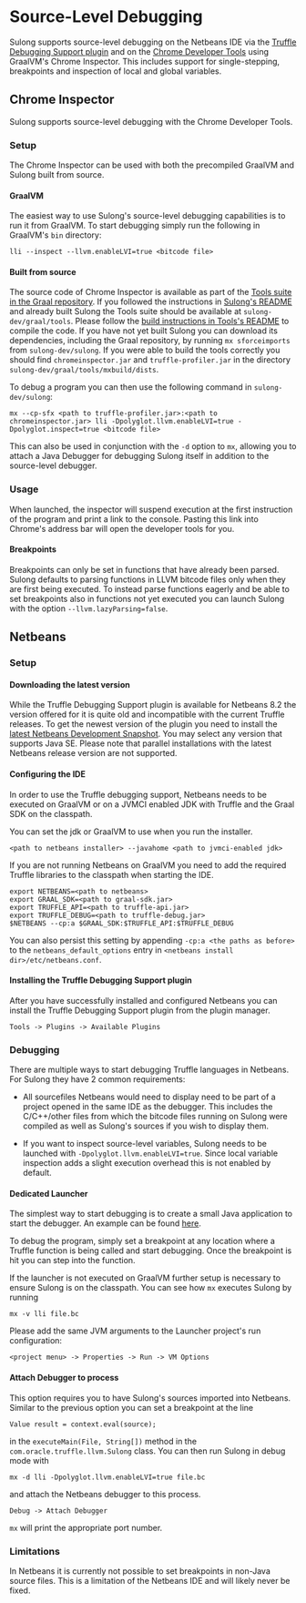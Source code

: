 # Source-Level Debugging

Sulong supports source-level debugging on the Netbeans IDE via the
[Truffle Debugging Support plugin](http://plugins.netbeans.org/plugin/68647/truffle-debugging-support)
and on the [Chrome Developer Tools](https://developers.google.com/web/tools/chrome-devtools/) using
GraalVM's Chrome Inspector. This includes support for single-stepping, breakpoints and inspection of
local and global variables.

## Chrome Inspector

Sulong supports source-level debugging with the Chrome Developer Tools.

### Setup

The Chrome Inspector can be used with both the precompiled GraalVM and Sulong built from source.

#### GraalVM

The easiest way to use Sulong's source-level debugging capabilities is to run it from GraalVM.
To start debugging simply run the following in GraalVM's `bin` directory:

    lli --inspect --llvm.enableLVI=true <bitcode file>

#### Built from source

The source code of Chrome Inspector is available as part of the
[Tools suite in the Graal repository](https://github.com/oracle/graal/tree/master/tools).
If you followed the instructions in [Sulong's README](../README.md) and already built Sulong the Tools suite
should be available at `sulong-dev/graal/tools`. Please follow the
[build instructions in Tools's README](https://github.com/oracle/graal/blob/master/tools/README.md)
to compile the code. If you have not yet built Sulong you can download its dependencies, including the
Graal repository, by running `mx sforceimports` from `sulong-dev/sulong`. If you were able to build the
tools correctly you should find `chromeinspector.jar` and `truffle-profiler.jar` in the directory
`sulong-dev/graal/tools/mxbuild/dists`.

To debug a program you can then use the following command in `sulong-dev/sulong`:

    mx --cp-sfx <path to truffle-profiler.jar>:<path to chromeinspector.jar> lli -Dpolyglot.llvm.enableLVI=true -Dpolyglot.inspect=true <bitcode file>

This can also be used in conjunction with the `-d` option to `mx`, allowing you to attach a Java
Debugger for debugging Sulong itself in addition to the source-level debugger.

### Usage

When launched, the inspector will suspend execution at the first instruction of the program and print
a link to the console. Pasting this link into Chrome's address bar will open the developer tools for you.

#### Breakpoints

Breakpoints can only be set in functions that have already been parsed. Sulong defaults to parsing
functions in LLVM bitcode files only when they are first being executed. To instead parse functions
eagerly and be able to set breakpoints also in functions not yet executed you can launch Sulong
with the option `--llvm.lazyParsing=false`.

## Netbeans

### Setup

#### Downloading the latest version

While the Truffle Debugging Support plugin is available for Netbeans 8.2 the version
offered for it is quite old and incompatible with the current Truffle releases. To
get the newest version of the plugin you need to install the
[latest Netbeans Development Snapshot](http://bits.netbeans.org/download/trunk/nightly/latest/).
You may select any version that supports Java SE. Please note that parallel
installations with the latest Netbeans release version are not supported.

#### Configuring the IDE

In order to use the Truffle debugging support, Netbeans needs to be executed on
GraalVM or on a JVMCI enabled JDK with Truffle and the Graal SDK on the classpath.

You can set the jdk or GraalVM to use when you run the installer.

    <path to netbeans installer> --javahome <path to jvmci-enabled jdk>

If you are not running Netbeans on GraalVM you need to add the required Truffle
libraries to the classpath when starting the IDE.

    export NETBEANS=<path to netbeans>
    export GRAAL_SDK=<path to graal-sdk.jar>
    export TRUFFLE_API=<path to truffle-api.jar>
    export TRUFFLE_DEBUG=<path to truffle-debug.jar>
    $NETBEANS --cp:a $GRAAL_SDK:$TRUFFLE_API:$TRUFFLE_DEBUG

You can also persist this setting by appending `-cp:a <the paths as before>` to the
`netbeans_default_options` entry in `<netbeans install dir>/etc/netbeans.conf`.

#### Installing the Truffle Debugging Support plugin

After you have successfully installed and configured Netbeans you can install the
Truffle Debugging Support plugin from the plugin manager.

    Tools -> Plugins -> Available Plugins

### Debugging

There are multiple ways to start debugging Truffle languages in Netbeans. For
Sulong they have 2 common requirements:

* All sourcefiles Netbeans would need to display need to be part of a project
opened in the same IDE as the debugger. This includes the C/C++/other files
from which the bitcode files running on Sulong were compiled as well as
Sulong's sources if you wish to display them.

* If you want to inspect source-level variables, Sulong needs to be launched
with `-Dpolyglot.llvm.enableLVI=true`. Since local variable inspection adds
a slight execution overhead this is not enabled by default.

#### Dedicated Launcher

The simplest way to start debugging is to create a small Java application to
start the debugger. An example can be found [here](Main.java).

To debug the program, simply set a breakpoint at any location where a Truffle
function is being called and start debugging. Once the breakpoint is hit you
can step into the function.

If the launcher is not executed on GraalVM further setup is necessary to ensure
Sulong is on the classpath. You can see how `mx` executes Sulong by running

    mx -v lli file.bc

Please add the same JVM arguments to the Launcher project's run configuration:

    <project menu> -> Properties -> Run -> VM Options

#### Attach Debugger to process

This option requires you to have Sulong's sources imported into Netbeans.
Similar to the previous option you can set a breakpoint at the line

    Value result = context.eval(source);

in the `executeMain(File, String[])` method in the
`com.oracle.truffle.llvm.Sulong` class. You can then run Sulong in debug
mode with

    mx -d lli -Dpolyglot.llvm.enableLVI=true file.bc

and attach the Netbeans debugger to this process.

    Debug -> Attach Debugger

`mx` will print the appropriate port number.

### Limitations

In Netbeans it is currently not possible to set breakpoints in non-Java source files.
This is a limitation of the Netbeans IDE and will likely never be fixed.
